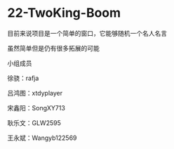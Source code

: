 # 22-TwoKing-Boom

目前来说项目是一个简单的窗口，它能够随机一个名人名言

虽然简单但是仍有很多拓展的可能

小组成员

徐骁：rafja

吕鸿图：xtdyplayer

宋鑫阳：SongXY713

耿乐文：GLW2595

王永斌：Wangyb122569


